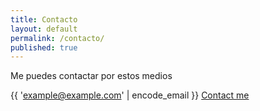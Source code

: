 ```yaml
---
title: Contacto
layout: default
permalink: /contacto/
published: true
---
```


Me puedes contactar por estos medios

{{ 'example@example.com' | encode_email }}
<a href="mailto:{{ example@example.com | encode_email }}" title="Contact me">Contact me</a>
